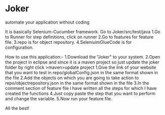 # Joker
automate your application without coding

It is basically Selenium-Cucumber framework.
 Go to Joker/src/test/java
      1.Go to Runner for step definitions, click on runner
      2.Go to features for feature file.
      3.repo is for object repository.
      4.SeleniuimGlueCode is for configuration.
      
How to use this application:-
1.Download the "Joker" to your system.
2.Open the project in eclipse and since it is a maven project so just update the joker folder by right click >maven>update project
1.Give the link of your website that you want to test in repo/globalConfig.json in the same format shown in the file
2.Add the objects on which you are going to take action to repo/objectrepository.json in the same format shown in the file
3.In the comment section of feature file i have written all the steps for which I have created the functions
4.Just copy paste the step that you want to perform and change the variable.
5.Now run your feature file.


All the best!

